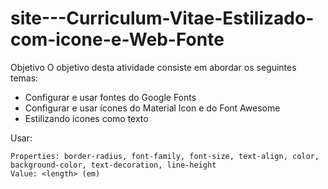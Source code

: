 # site---Curriculum-Vitae-Estilizado-com-icone-e-Web-Fonte

Objetivo
O objetivo desta atividade consiste em abordar os seguintes temas:

  * Configurar e usar fontes do Google Fonts
  * Configurar e usar ícones do Material Icon e do Font Awesome
  * Estilizando ícones como texto
  
Usar:

    Properties: border-radius, font-family, font-size, text-align, color, background-color, text-decoration, line-height
    Value: <length> (em)
